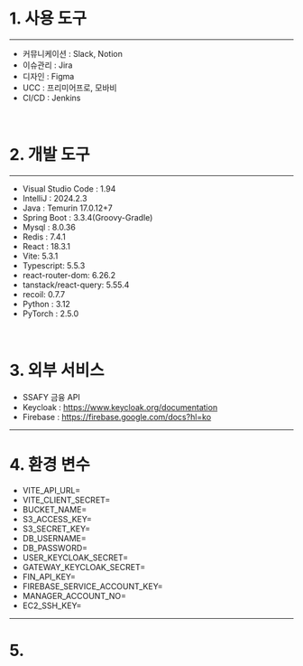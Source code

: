 # 1. 사용 도구

---

- 커뮤니케이션 : Slack, Notion
- 이슈관리 : Jira
- 디자인 : Figma
- UCC : 프리미어프로, 모바비
- CI/CD : Jenkins

<br>

# 2. 개발 도구

---

 - Visual Studio Code : 1.94
 - IntelliJ : 2024.2.3
 - Java : Temurin 17.0.12+7
 - Spring Boot : 3.3.4(Groovy-Gradle)
 - Mysql : 8.0.36
 - Redis : 7.4.1
 - React : 18.3.1
 - Vite: 5.3.1
 - Typescript: 5.5.3
 - react-router-dom: 6.26.2
 - tanstack/react-query: 5.55.4
 - recoil: 0.7.7
 - Python : 3.12
 - PyTorch : 2.5.0

 <br>

 # 3. 외부 서비스
 - SSAFY 금융 API
 - Keycloak :
   https://www.keycloak.org/documentation
 - Firebase :
   https://firebase.google.com/docs?hl=ko

---

# 4. 환경 변수
- VITE_API_URL=
- VITE_CLIENT_SECRET=
- BUCKET_NAME=
- S3_ACCESS_KEY=
- S3_SECRET_KEY=
- DB_USERNAME=
- DB_PASSWORD=
- USER_KEYCLOAK_SECRET=
- GATEWAY_KEYCLOAK_SECRET=
- FIN_API_KEY=
- FIREBASE_SERVICE_ACCOUNT_KEY=
- MANAGER_ACCOUNT_NO=
- EC2_SSH_KEY=

---

# 5. 

 